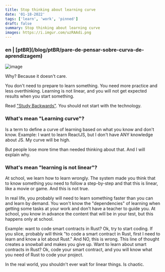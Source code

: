 ```yaml
---
title: Stop thinking about learning curve
date: '01-18-2022'
tags: ['learn', 'work', 'pinned']
draft: false
summary: Stop thinking about learning curve
images: https://i.imgur.com/uzRAAdi.png
---
```


<h3>en | [ptBR](/blog/ptBR/pare-de-pensar-sobre-curva-de-aprendizagem)</h3>

![image](https://i.imgur.com/uzRAAdi.png)

Why? Because it doesn't care.

You don't need to prepare to learn something. You need more practice and less overthinking. Learning is not linear, and you will not get expected results when you start something.

Read ["Study Backwards"](https://sibelius.substack.com/p/study-backwards). You should not start with the technology.

### What's mean "Learning curve"?

Is a term to define a curve of learning based on what you know and don't know. Example: I want to learn ReactJS, but I don't have ANY knowledge about JS. My curve will be high.

But people lose more time than needed thinking about that. And I will explain why.

### What's mean "learning is not linear"?

At school, we learn how to learn wrongly. The system made you think that to know something you need to follow a step-by-step and that this is linear, like a movie or game. And this is not true.

In real life, you probably will need to learn something faster than you can and learn by demand. You won't know the "dependencies" of learning when getting some tasks at your work and don't have a teacher to guide you. At school, you know in advance the content that will be in your test, but this happens only at school.

Example: want to code smart contracts in Rust? Ok, try to start coding. If you slice, probably will think "to code a smart contract in Rust, first I need to learn and know a lot about Rust." And NO, this is wrong. This line of thought creates a snowball and makes you give up. Want to learn about smart contracts in Rust? Ok, code your smart contract, and you will know what you need of Rust to code your project.

In the real world, you shouldn't ever wait for linear things. Is chaotic.
